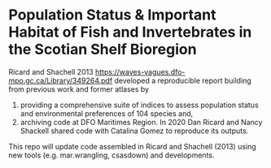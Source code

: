 # Population Status & Important Habitat of Fish and Invertebrates in the Scotian Shelf Bioregion

Ricard and Shachell 2013 https://waves-vagues.dfo-mpo.gc.ca/Library/349264.pdf developed a reproducible report building from previous work and former atlases by 
1) providing a comprehensive suite of indices to assess population status and environmental preferences of 104 species and,
2) archiving code at DFO Maritimes Region. 
In 2020 Dan Ricard and Nancy Shackell shared code with Catalina Gomez to reproduce its outputs. 

This repo will update code assembled in Ricard and Shachell (2013) using new tools (e.g. mar.wrangling, csasdown) and developments.  
